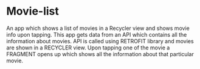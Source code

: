 # Movie-list
An app which shows a list of movies in a Recycler view and shows movie info upon tapping.
This app gets data from an API which contains all the information about movies. API is called using RETROFIT library and movies are shown in a RECYCLER view.
Upon tapping one of the movie a FRAGMENT opens up which shows all the information about that particular movie.
